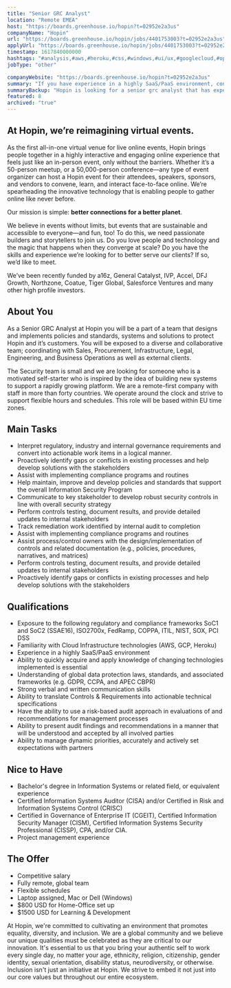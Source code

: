 ```yaml
---
title: "Senior GRC Analyst"
location: "Remote EMEA"
host: "https://boards.greenhouse.io/hopin?t=02952e2a3us"
companyName: "Hopin"
url: "https://boards.greenhouse.io/hopin/jobs/4401753003?t=02952e2a3us"
applyUrl: "https://boards.greenhouse.io/hopin/jobs/4401753003?t=02952e2a3us#app"
timestamp: 1617840000000
hashtags: "#analysis,#aws,#heroku,#css,#windows,#ui/ux,#googlecloud,#operations,#management,#sales,#translation"
jobType: "other"

companyWebsite: "https://boards.greenhouse.io/hopin?t=02952e2a3us"
summary: "If you have experience in a highly SaaS/PaaS environment, consider applying to Hopin's job post for a new Senior GRC Analyst."
summaryBackup: "Hopin is looking for a senior grc analyst that has experience in: #ui/ux, #operations, #css."
featured: 8
archived: "true"
---
```


## At Hopin, we’re reimagining virtual events.

As the first all-in-one virtual venue for live online events, Hopin brings people together in a highly interactive and engaging online experience that feels just like an in-person event, only without the barriers. Whether it’s a 50-person meetup, or a 50,000-person conference—any type of event organizer can host a Hopin event for their attendees, speakers, sponsors, and vendors to convene, learn, and interact face-to-face online. We’re spearheading the innovative technology that is enabling people to gather online like never before.

Our mission is simple: **better connections for a better planet**. 

We believe in events without limits, but events that are sustainable and accessible to everyone—and fun, too! To do this, we need passionate builders and storytellers to join us. Do you love people and technology and the magic that happens when they converge at scale? Do you have the skills and experience we’re looking for to better serve our clients? If so, we’d like to meet.

We’ve been recently funded by a16z, General Catalyst, IVP, Accel, DFJ Growth, Northzone, Coatue, Tiger Global, Salesforce Ventures and many other high profile investors.

## About You

As a Senior GRC Analyst at Hopin you will be a part of a team that designs and implements policies and standards, systems and solutions to protect Hopin and it’s customers. You will be exposed to a diverse and collaborative team; coordinating with Sales, Procurement, Infrastructure, Legal, Engineering, and Business Operations as well as external clients. 

The Security team is small and we are looking for someone who is a motivated self-starter who is inspired by the idea of building new systems to support a rapidly growing platform. We are a remote-first company with staff in more than forty countries. We operate around the clock and strive to support flexible hours and schedules. This role will be based within EU time zones.

## Main Tasks

*   Interpret regulatory, industry and internal governance requirements and convert into actionable work items in a logical manner.
*   Proactively identify gaps or conflicts in existing processes and help develop solutions with the stakeholders
*   Assist with implementing compliance programs and routines
*   Help maintain, improve and develop policies and standards that support the overall Information Security Program
*   Communicate to key stakeholder to develop robust security controls in line with overall security strategy
*   Perform controls testing, document results, and provide detailed updates to internal stakeholders
*   Track remediation work identified by internal audit to completion 
*   Assist with implementing compliance programs and routines
*   Assist process/control owners with the design/implementation of controls and related documentation (e.g., policies, procedures, narratives, and matrices)
*   Perform controls testing, document results, and provide detailed updates to internal stakeholders
*   Proactively identify gaps or conflicts in existing processes and help develop solutions with the stakeholders

## Qualifications

*   Exposure to the following regulatory and compliance frameworks SoC1 and SoC2 (SSAE16), ISO2700x, FedRamp, COPPA, ITIL, NIST, SOX, PCI DSS
*   Familiarity with Cloud Infrastructure technologies (AWS, GCP, Heroku)
*   Experience in a highly SaaS/PaaS environment
*   Ability to quickly acquire and apply knowledge of changing technologies implemented is essential
*   Understanding of global data protection laws, standards, and associated frameworks (e.g. GDPR, CCPA, and APEC CBPR)
*   Strong verbal and written communication skills
*   Ability to translate Controls & Requirements into actionable technical specifications
*   Have the ability to use a risk-based audit approach in evaluations of and recommendations for management processes
*   Ability to present audit findings and recommendations in a manner that will be understood and accepted by all involved parties
*   Ability to manage dynamic priorities, accurately and actively set expectations with partners

## Nice to Have

*   Bachelor's degree in Information Systems or related field, or equivalent experience
*   Certified Information Systems Auditor (CISA) and/or Certified in Risk and Information Systems Control (CRISC)
*   Certified in Governance of Enterprise IT (CGEIT), Certified Information Security Manager (CISM), Certified Information Systems Security Professional (CISSP), CPA, and/or CIA.
*   Project management experience

## The Offer

*   Competitive salary
*   Fully remote, global team
*   Flexible schedules
*   Laptop assigned, Mac or Dell (Windows)
*   $800 USD for Home-Office set up
*   $1500 USD for Learning & Development

At Hopin, we're committed to cultivating an environment that promotes equality, diversity, and inclusion. We are a global community and we believe our unique qualities must be celebrated as they are critical to our innovation. It's essential to us that you bring your authentic self to work every single day, no matter your age, ethnicity, religion, citizenship, gender identity, sexual orientation, disability status, neurodiversity, or otherwise. Inclusion isn't just an initiative at Hopin. We strive to embed it not just into our core values but throughout our entire ecosystem.
